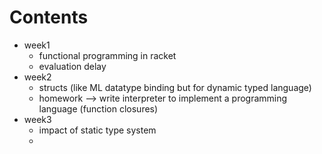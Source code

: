 # Contents
- week1 
    - functional programming in racket 
    - evaluation delay
- week2 
    - structs (like ML datatype binding but for dynamic typed language)
    - homework --> write interpreter to implement a programming language (function closures)
- week3 
    - impact of static type system 
    - 